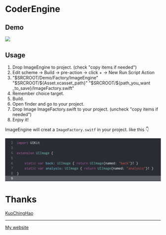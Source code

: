 # CoderEngine

## Demo

![](ImageEngineDemo.gif)



## Usage

1.  Drop ImageEngine to project. (check "copy items if needed")
2.  Edit scheme -> Build -> pre-action -> click + -> New Run Script Action
3.  "$SRCROOT/Demo/Factory/ImageEngine" "$SRCROOT/${Asset.xcasset_path}" "$SRCROOT/${path_you_want _to_save}/ImageFactory.swift"
4.  Remember choice target.
5.  Build.
6.  Open finder and go to your project.
7.  Drop Image ImageFactory.swift to your project. (uncheck "copy items if needed")
8.  Enjoy it!



ImageEngine will creat a `ImageFactory.switf` in your project. like this 👇

![](final.png)



# Thanks

[KuoChingHao](https://github.com/KuoChingHao)

***



[My website](https://www.ohlulu.tw)

